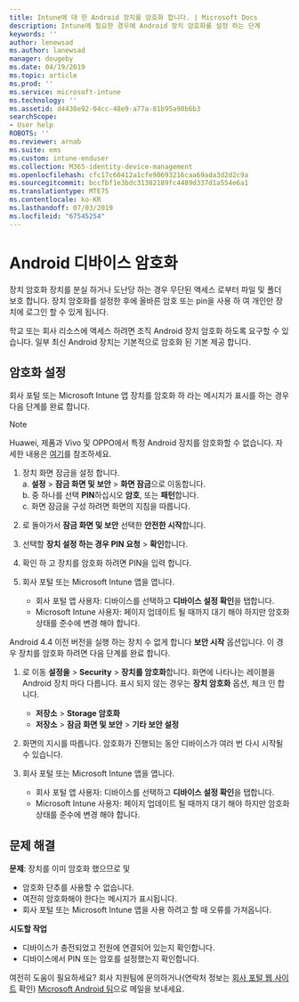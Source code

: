 ```yaml
---
title: Intune에 대 한 Android 장치를 암호화 합니다. | Microsoft Docs
description: Intune에 필요한 경우에 Android 장치 암호화를 설정 하는 단계
keywords: ''
author: lenewsad
ms.author: lanewsad
manager: dougeby
ms.date: 04/19/2019
ms.topic: article
ms.prod: ''
ms.service: microsoft-intune
ms.technology: ''
ms.assetid: d4430e92-04cc-48e9-a77a-81b95a90b6b3
searchScope:
- User help
ROBOTS: ''
ms.reviewer: arnab
ms.suite: ems
ms.custom: intune-enduser
ms.collection: M365-identity-device-management
ms.openlocfilehash: cfc17c60412a1cfe90693216caa69ada3d2d2c9a
ms.sourcegitcommit: bccfbf1e3bdc31382189fc4489d337d1a554e6a1
ms.translationtype: MTE75
ms.contentlocale: ko-KR
ms.lasthandoff: 07/03/2019
ms.locfileid: "67545254"
---
```

# <a name="encrypting-your-android-device"></a>Android 디바이스 암호화

장치 암호화 장치를 분실 하거나 도난당 하는 경우 무단된 액세스 로부터 파일 및 폴더 보호 합니다. 장치 암호화를 설정한 후에 올바른 암호 또는 pin을 사용 하 여 개인만 장치에 로그인 할 수 있게 됩니다. 

학교 또는 회사 리소스에 액세스 하려면 조직 Android 장치 암호화 하도록 요구할 수 있습니다. 일부 최신 Android 장치는 기본적으로 암호화 된 기본 제공 합니다.  

## <a name="turn-on-encryption"></a>암호화 설정

회사 포털 또는 Microsoft Intune 앱 장치를 암호화 하 라는 메시지가 표시를 하는 경우 다음 단계를 완료 합니다. 

> [!Note]
> Huawei, 제품과 Vivo 및 OPPO에서 특정 Android 장치를 암호화할 수 없습니다. 자세한 내용은 [여기](your-device-appears-encrypted-but-cp-says-otherwise-android.md)를 참조하세요.  

1. 장치 화면 잠금을 설정 합니다.  
    a. **설정** > **잠금 화면 및 보안** > **화면 잠금**으로 이동합니다.  
    b. 중 하나를 선택 **PIN**하십시오 **암호**, 또는 **패턴**합니다.  
    c. 화면 잠금을 구성 하려면 화면의 지침을 따릅니다.  

2. 로 돌아가서 **잠금 화면 및 보안** 선택한 **안전한 시작**합니다.
3. 선택할 **장치 설정 하는 경우 PIN 요청** > **확인**합니다.
4. 확인 하 고 장치를 암호화 하려면 PIN을 입력 합니다.
5. 회사 포털 또는 Microsoft Intune 앱을 엽니다.
    * 회사 포털 앱 사용자: 디바이스를 선택하고 **디바이스 설정 확인**을 탭합니다. 
    * Microsoft Intune 사용자: 페이지 업데이트 될 때까지 대기 해야 하지만 암호화 상태를 준수에 변경 해야 합니다.  

Android 4.4 이전 버전을 실행 하는 장치 수 없게 합니다 **보안 시작** 옵션입니다. 이 경우 장치를 암호화 하려면 다음 단계를 완료 합니다.

1. 로 이동 **설정을** > **Security** > **장치를 암호화**합니다. 화면에 나타나는 레이블을 Android 장치 마다 다릅니다. 표시 되지 않는 경우는 **장치 암호화** 옵션, 체크 인 합니다.
    * **저장소** > **Storage 암호화**
    * **저장소** > **잠금 화면 및 보안** > **기타 보안 설정** 

2. 화면의 지시를 따릅니다. 암호화가 진행되는 동안 디바이스가 여러 번 다시 시작될 수 있습니다.
3. 회사 포털 또는 Microsoft Intune 앱을 엽니다.
    * 회사 포털 앱 사용자: 디바이스를 선택하고 **디바이스 설정 확인**을 탭합니다.  
    * Microsoft Intune 사용자: 페이지 업데이트 될 때까지 대기 해야 하지만 암호화 상태를 준수에 변경 해야 합니다.

## <a name="troubleshoot"></a>문제 해결  
**문제**: 장치를 이미 암호화 했으므로 및

- 암호화 단추를 사용할 수 없습니다.
- 여전히 암호화해야 한다는 메시지가 표시됩니다.
- 회사 포털 또는 Microsoft Intune 앱을 사용 하려고 할 때 오류를 가져옵니다.

**시도할 작업**

- 디바이스가 충전되었고 전원에 연결되어 있는지 확인합니다.  
- 디바이스에서 PIN 또는 암호를 설정했는지 확인합니다.  

여전히 도움이 필요하세요? 회사 지원팀에 문의하거나(연락처 정보는 [회사 포털 웹 사이트](https://go.microsoft.com/fwlink/?linkid=2010980) 확인) <a href="mailto:wintunedroidfbk@microsoft.com?subject=I'm having trouble with encryption on my Android device&body=Describe the issue you're experiencing here.">Microsoft Android 팀</a>으로 메일을 보내세요.  
